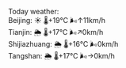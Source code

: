 Today weather:  
Beijing: ☀️ 🌡️+19°C 🌬️↑11km/h  
Tianjin: 🌦 🌡️+17°C 🌬️↗0km/h  
Shijiazhuang: 🌦 🌡️+16°C 🌬️0km/h  
Tangshan: 🌦 🌡️+17°C 🌬️→0km/h  
